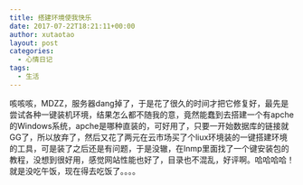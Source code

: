 ```yaml
---
title: 搭建环境使我快乐
date: 2017-07-22T18:21:11+00:00
author: xutaotao
layout: post
categories:
  - 心情日记
tags:
  - 生活
---
```

咳咳咳，MDZZ，服务器dang掉了，于是花了很久的时间才把它修复好，最先是尝试各种一键装机环境，结果怎么都不随我的意，竟然能蠢到去搭建一个有apche的Windows系统，apche是哪种直装的，可好用了，只要一开始数据库的链接就GG了，所以放弃了，然后又花了两元在云市场买了个liux环境装的一键搭建环境的工具，可是装了之后还是有问题，于是没辙，在lnmp里面找了一个键安装包的教程，没想到很好用，感觉网站性能也好了，目录也不混乱，好评啊。哈哈哈哈！就是没吃午饭，现在得去吃饭了。。。。